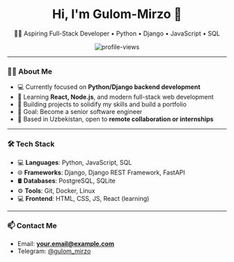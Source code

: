 <h1 align="center">Hi, I'm Gulom-Mirzo 👋</h1>
<p align="center">
  🧑‍💻 Aspiring Full-Stack Developer • Python • Django • JavaScript • SQL  
</p>

<p align="center">
  <img src="https://komarev.com/ghpvc/?username=boobleeks&label=Profile+Views&color=0e75b6&style=flat" alt="profile-views" />
</p>

---

### 👨‍💻 About Me

- 💻 Currently focused on **Python/Django backend development**
- 🧠 Learning **React, Node.js**, and modern full-stack web development
- 🔨 Building projects to solidify my skills and build a portfolio
- 🎯 Goal: Become a senior software engineer
- 📍 Based in Uzbekistan, open to **remote collaboration or internships**

---

### 🛠️ Tech Stack

- 💻 **Languages**: Python, JavaScript, SQL  
- 🌐 **Frameworks**: Django, Django REST Framework, FastAPI  
- 🛢️ **Databases**: PostgreSQL, SQLite  
- ⚙️ **Tools**: Git, Docker, Linux  
- 💻 **Frontend**: HTML, CSS, JS, React (learning)  

---
### 📫 Contact Me

- Email: **your.email@example.com**
- Telegram: [@gulom_mirzo](https://t.me/gulom_mirzo)
